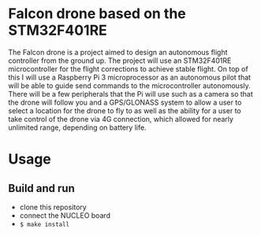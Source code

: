 # Falcon drone based on the STM32F401RE

The Falcon drone is a project aimed to design an autonomous flight controller from the ground up. The project will use an STM32F401RE microcontroller for the flight corrections to achieve stable flight. On top of this I will use a Raspberry Pi 3 microprocessor as an autonomous pilot that will be able to guide send commands to the microcontroller autonomously. There will be a few peripherals that the Pi will use such as a camera so that the drone will follow you and a GPS/GLONASS system to allow a user to select a location for the drone to fly to as well as the ability for a user to take control of the drone via 4G connection, which allowed for nearly unlimited range, depending on battery life.


# Usage

## Build and run
* clone this repository
* connect the NUCLEO board
* `$ make install`
